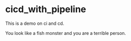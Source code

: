 # cicd_with_pipeline
This is a demo on ci and cd.

You look like a fish monster and you are a terrible person.
